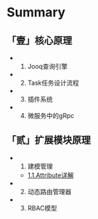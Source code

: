 # Summary

## 「壹」核心原理

* 1. Jooq查询引擎
* 2. Task任务设计流程
* 3. 插件系统
* 4. 微服务中的gRpc

## 「贰」扩展模块原理

* 1. 建模管理
    * [1.1.Attribute详解](extension/modeling/001-attribute.md)
* 2. 动态路由管理器
* 3. RBAC模型
